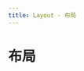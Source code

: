 ```yaml
---
title: Layout - 布局
---
```

# 布局

<ClientOnly>
<template>
<Container title="上中下布局">
<template #list>

<mi-layout>
<mi-header class="mi-header">header</mi-header>
<mi-content class="mi-content">content</mi-content>
<mi-footer class="mi-footer">footer</mi-footer>
</mi-layout>

</template>
<template #code>

  ```vue
<template>

    <mi-layout>
        <mi-header class="mi-header">header</mi-header>
        <mi-content class="mi-content">content</mi-content>
        <mi-footer class="mi-footer">footer</mi-footer>
    </mi-layout>

</template> 

<script>
  import Layout from '../../src/components/layout/Layout.vue';
  import Header from '../../src/components/layout/Header.vue';
  import Content from '../../src/components/layout/Content.vue';
  import Sider from '../../src/components/layout/Sider.vue';
  import Footer from '../../src/components/layout/Footer.vue';
  export default {
    components: {
    'mi-layout':Layout,
    'mi-header':Header,
    'mi-content':Content,
    'mi-sider':Sider,
    'mi-footer':Footer,
    }
  };
</script>
<style lang="scss" scoped>

%item{
    color: #fff;
    text-align: center;
}
$h:40px;
.mi-header{
    @extend %item;
    background: #3eaf7c;
    height: $h;
    line-height: $h;
}
.mi-content{
    @extend %item;
    background: #81d2ad;
    height: 100px;
    line-height: 100px;
}
.mi-footer{
    @extend %item;
    background: #3eaf7c;
    height: $h;
    line-height: $h;
}

</style>
  ```
</template>
</Container>
</template>


<template>
<Container title="内容加侧边栏">
<template #list>

<mi-layout>
<mi-header class="mi-header">header</mi-header>
<mi-layout>
<mi-sider class="mi-sider">sider</mi-sider>
<mi-content class="mi-content">content</mi-content>
</mi-layout>
<mi-footer class="mi-footer">footer</mi-footer>
</mi-layout>

</template>
<template #code>

  ```vue
<template>

    <mi-layout>
      <mi-header class="mi-header">header</mi-header>
    <mi-layout>
      <mi-sider class="mi-sider">sider</mi-sider>
      <mi-content class="mi-content">content</mi-content>
    </mi-layout>
      <mi-footer class="mi-footer">footer</mi-footer>
    </mi-layout>

</template> 

<script>
  import Layout from '../../src/components/layout/Layout.vue';
  import Header from '../../src/components/layout/Header.vue';
  import Content from '../../src/components/layout/Content.vue';
  import Sider from '../../src/components/layout/Sider.vue';
  import Footer from '../../src/components/layout/Footer.vue';
  export default {
    components: {
    'mi-layout':Layout,
    'mi-header':Header,
    'mi-content':Content,
    'mi-sider':Sider,
    'mi-footer':Footer,
    }
  };
</script>
<style lang="scss" scoped>

%item{
    color: #fff;
    text-align: center;
}
$h:40px;
$hh:100px;
.mi-header{
    @extend %item;
    background: #3eaf7c;
    height: $h;
    line-height: $h;
}
.mi-content{
    @extend %item;
    background: #81d2ad;
    height: $hh;
    line-height: $hh;
}
.mi-footer{
    @extend %item;
    background: #3eaf7c;
    height: $h;
    line-height: $h;
}
.mi-sider{
   @extend %item;
    background: #3eaf7c;
    line-height: $hh;
    width: $hh;
}

</style>
  ```
</template>
</Container>
</template>



<template>
<Container title="独立侧边栏">
<template #list>
<mi-layout>
<mi-sider class="mi-sider">sider</mi-sider>
<mi-layout>
<mi-header class="mi-header">header</mi-header>
<mi-content class="mi-content">content</mi-content>
<mi-footer class="mi-footer">footer</mi-footer>
</mi-layout>
</mi-layout>

</template>
<template #code>

  ```vue
<template>

    <mi-layout>
      <mi-sider class="mi-sider">sider</mi-sider>
    <mi-layout>
      <mi-header class="mi-header">header</mi-header>
      <mi-content class="mi-content">content</mi-content>
      <mi-footer class="mi-footer">footer</mi-footer>
    </mi-layout>
    </mi-layout>

</template> 

<script>
  import Layout from '../../src/components/layout/Layout.vue';
  import Header from '../../src/components/layout/Header.vue';
  import Content from '../../src/components/layout/Content.vue';
  import Sider from '../../src/components/layout/Sider.vue';
  import Footer from '../../src/components/layout/Footer.vue';
  export default {
    components: {
    'mi-layout':Layout,
    'mi-header':Header,
    'mi-content':Content,
    'mi-sider':Sider,
    'mi-footer':Footer,
    }
  };
</script>
<style lang="scss" scoped>

%item{
    color: #fff;
    text-align: center;
}
$h:40px;
$hh:100px;
.mi-header{
    @extend %item;
    background: #3eaf7c;
    height: $h;
    line-height: $h;
}
.mi-content{
    @extend %item;
    background: #81d2ad;
    height: $hh;
    line-height: $hh;
}
.mi-footer{
    @extend %item;
    background: #3eaf7c;
    height: $h;
    line-height: $h;
}
.mi-sider{
   @extend %item;
    background: #4abf8a;
    line-height: 100px;
    width: $hh;
}

</style>
  ```
</template>
</Container>
</template>

</ClientOnly>


<script>
  import Layout from '../../src/components/layout/Layout.vue';
  import Header from '../../src/components/layout/Header.vue';
  import Content from '../../src/components/layout/Content.vue';
  import Sider from '../../src/components/layout/Sider.vue';
  import Footer from '../../src/components/layout/Footer.vue';
  export default {
    components: {
    'mi-layout':Layout,
    'mi-header':Header,
    'mi-content':Content,
    'mi-sider':Sider,
    'mi-footer':Footer,
    }
  };
</script>
<style lang="scss" scoped>

%item{
    color: #fff;
    text-align: center;
}

.mi-header{
    @extend %item;
    background: #3eaf7c;
    height: 40px;
    line-height: 40px;
}
.mi-content{
    @extend %item;
    background: #81d2ad;
    height: 100px;
    line-height: 100px;
}
.mi-footer{
    @extend %item;
    background: #3eaf7c;
    height: 40px;
    line-height: 40px;
}
.mi-sider{
   @extend %item;
    background: #4abf8a;
    line-height: 100px;
    width: 100px;
}

</style>